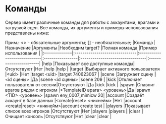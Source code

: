 # Команды 
Сервер имеет различные команды для работы с аккаунтами, врагами и загрузкой сцен. Все команды, их аргументы и примеры использования представлены ниже:

Прим.: <> - обязательные аргументы; [] - необязательные;
|Команда        |Назначение                      |Аргументы                     |Необходим target? |Полная команда                    |Пример использования    |
|:--------------|:-------------------------------|:-----------------------------|:-----------------|:---------------------------------|:-----------------------|
|help           |Показывает все доступные команды|Отсутствуют                   |Нет               |help                              |help                    |
|target         |Выбирает активного пользователя |\<uid>                        |Нет               |target \<uid>                     |target 740623067        |
|scene          |Загружает сцену                 |\<id сцены>                   |Да                |scene \<id сцены>                 |scene 209               |
|kick           |Отключает пользователя от сессии|Отсутствуют                   |Да                |kick                              |kick                    |
|spawn          |Спавнит врагов рядом с игроком  |\<TemplateID врага> \<уровень>|Да                |spawn \<TID> \<уровень>           |spawn eny_0007_mimicw 20|
|account        |Создаёт аккаунт в базе данных   |\<create\|reset> \<никнейм>   |Нет               |account <create\|reset> \<никнейм>|account create test     |
|players        |Показывает список всех игроков  |Отсутствуют                   |Нет               |players                           |players                 |
|clear          |Очищает консоль                 |Отсутствуют                   |Нет               |clear                             |clear                   |